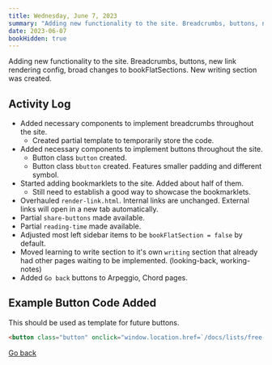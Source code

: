 ```yaml
---
title: Wednesday, June 7, 2023
summary: "Adding new functionality to the site. Breadcrumbs, buttons, new link rendering config, broad changes to bookFlatSections. New writing section was created."
date: 2023-06-07
bookHidden: true
---
```


Adding new functionality to the site. Breadcrumbs, buttons, new link rendering config, broad changes to bookFlatSections. New writing section was created.

## Activity Log
- Added necessary components to implement breadcrumbs throughout the site.
  - Created partial template to temporarily store the code.
- Added necessary components to implement buttons throughout the site.
  - Button class `button` created.
  - Button class `bbutton` created. Features smaller padding and different symbol.
- Started adding bookmarklets to the site. Added about half of them.
  - Still need to establish a good way to showcase the bookmarklets.
- Overhauled `render-link.html`. Internal links are unchanged. External links will open in a new tab automatically.
- Partial `share-buttons` made available.
- Partial `reading-time` made available.
- Adjusted most left sidebar items to be `bookFlatSection = false` by default.
- Moved learning to write section to it's own `writing` section that already had other pages waiting to be implemented. (looking-back, working-notes)
- Added `Go back` buttons to Arpeggio, Chord pages.

## Example Button Code Added

This should be used as template for future buttons.

```html
<button class="button" onclick="window.location.href=`/docs/lists/free-facts/`;"><span>Go back</span></button>
```

<a class="link_button_back" href="/docs/journals/"><span>Go back</span></a>